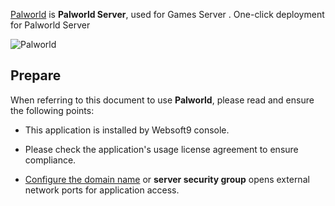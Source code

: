 [Palworld](https://www.pocketpair.jp/palworld) is **Palworld Server**, used for Games Server . One-click deployment for Palworld Server


![Palworld](https://libs.websoft9.com/Websoft9/DocsPicture/zh/palworld/palworld-gui-websoft9.png)


## Prepare

When referring to this document to use **Palworld**, please read and ensure the following points:

- This application is installed by Websoft9 console.

- Please check the application's usage license agreement to ensure compliance.

- [Configure the domain name](./domain-set) or **server security group** opens external network ports for application access.